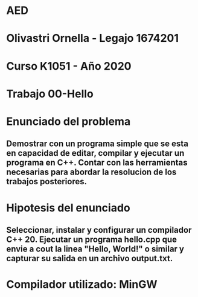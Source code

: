 # AED
# Olivastri Ornella - Legajo 1674201
# Curso K1051 - Año 2020
# Trabajo 00-Hello
# Enunciado del problema
## Demostrar con un programa simple que se esta en capacidad de editar, compilar y ejecutar un programa en C++. Contar con las herramientas necesarias para abordar la resolucion de los trabajos posteriores.
# Hipotesis del enunciado
## Seleccionar, instalar y configurar un compilador C++ 20. Ejecutar un programa hello.cpp que envie a cout la linea "Hello, World!" o similar y capturar su salida en un archivo output.txt.
# Compilador utilizado: MinGW

